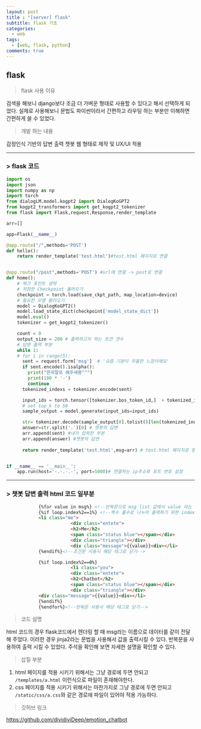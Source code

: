 ```yaml
---
layout: post
title : "[server] flask"
subtitle: flask 기초
categories:
  - web
tags:
  - [web, flask, python]
comments: true
---
```



## flask 

> flask 사용 이유   

검색을 해보니 django보다 조금 더 가벼운 형태로 사용할 수 있다고 해서 선택하게 되었다. 
실제로 사용해보니 문법도 파이썬이라서 간편하고 라우팅 하는 부분만 이해하면 간편하게 쓸 수 있었다.

> 개발 하는 내용    

감정인식 기반의 답변 출력 챗봇 웹 형태로 제작 및 UX/UI 적용

***
### > flask 코드 
```python
import os
import json
import numpy as np
import torch
from dialogLM.model.kogpt2 import DialogKoGPT2
from kogpt2_transformers import get_kogpt2_tokenizer
from flask import Flask,request,Response,render_template

arr=[]

app=Flask(__name__)

@app.route("/",methods='POST')
def hello():
    return render_template('test.html')#test.html 페이지로 연결


@app.route("/post",methods='POST') #url에 연결 -> post로 연결
def home():
    # 체크 포인트 생략
    # 저장한 Checkpoint 불러오기
    checkpoint = torch.load(save_ckpt_path, map_location=device)
    # 필요한 모델 불러오기
    model = DialogKoGPT2() 
    model.load_state_dict(checkpoint['model_state_dict'])
    model.eval()
    tokenizer = get_kogpt2_tokenizer()

    count = 0
    output_size = 200 # 출력하고자 하는 토큰 갯수
    # 답변 출력 부분
    while 1:
    # for i in range(5):
      sent = request.form['msg']  # '요즘 기분이 우울한 느낌이에요'
      if sent.encode().isalpha():
        print("한국말로 해주세용^^")
        print(100 * '-')
        continue
      tokenized_indexs = tokenizer.encode(sent)

      input_ids = torch.tensor([tokenizer.bos_token_id,]  + tokenized_indexs +[tokenizer.eos_token_id]).unsqueeze(0)
      # set top_k to 50
      sample_output = model.generate(input_ids=input_ids)

      str= tokenizer.decode(sample_output[0].tolist()[len(tokenized_indexs)+1:],skip_special_tokens=True)
      answer=str.split('.')[0] # 챗봇의 답변
      arr.append(sent) #내가 입력한 부분 
      arr.append(answer) #챗봇의 답변
    
      return render_template('test.html',msg=arr) # test.html 페이지로 렌더링 및 arr(내 입력과 답변이 저장된 list)전달


if __name__ == '__main__':
    app.run(host='-.-.-.-', port=5000)# 연결하는 ip주소와 포트 번호 설정 
```
***
### > 챗봇 답변 출력 html 코드 일부분 
```html
            {%for value in msg%} <!--반복문으로 msg list 값에서 value 라는 이름으로 출력-->
			{%if loop.index%2==1%} <!--짝수 홀수로 나누어 출력하기 위한 index 이용-->
			<li class="me">
                        <div class="entete">
                        <h2>Me</h2>
                        <span class="status blue"></span></div>
                        <div class="triangle"></div>
                        <div class="message">{{value}}<div></li>
			{%endif%}<!--조건문 사용시 해당 태그로 닫기-->

			{%if loop.index%2==0%}
                        <li class="you"> 
                        <div class="entete">
                        <h2>Chatbot</h2>
                        <span class="status blue"></span></div>
                        <div class="triangle"></div>
			<div class="message">{{value}}<div></li>
			{%endif%}
            {%endfor%}<!--반복문 사용시 해당 태그로 닫기-->
```
> 코드 설명   

html 코드의 경우 flask코드에서 렌더링 할 때 msg라는 이름으로 데이터를 같이 전달해 주었다.
이러한 경우 jinja2라는 문법을 사용해서 값을 출력시킬 수 있다.
반복문을 사용하여 출력 시킬 수 있었다. 주석을 확인해 보면 자세한 설명을 확인할 수 있다.


> 삽질 부분

1. html 페이지를 적용 시키기 위해서는 그냥 경로에 두면 안되고 `/templates/a.html` 이런식으로 파일이 존재해야한다.
2. css 페이지를 적용 시키기 위해서는 마찬가지로 그냥 경로에 두면 안되고 `/static/css/a.css`와 같은 경로애 파일이 있어야 적용 가능하다. 

> 깃허브 링크    

<https://github.com/dividiviDeep/emotion_chatbot>